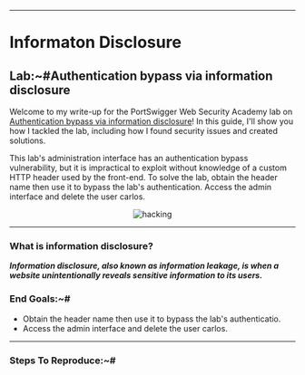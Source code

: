 ***
# Informaton Disclosure
## Lab:~#Authentication bypass via information disclosure

Welcome to my write-up for the PortSwigger Web Security Academy lab on [Authentication bypass via information disclosure](https://portswigger.net/web-security/information-disclosure/exploiting/lab-infoleak-authentication-bypass)! In this guide, I'll show you how I tackled the lab, including how I found security issues and created solutions.

This lab's administration interface has an authentication bypass vulnerability, but it is impractical to exploit without knowledge of a custom HTTP header used by the front-end.
To solve the lab, obtain the header name then use it to bypass the lab's authentication. Access the admin interface and delete the user carlos.

<p align="center">
  <img src="https://github.com/user-attachments/assets/9c928138-5ddb-41a1-b12c-24b51591f16a" alt="hacking" />
</p>

***
### What is information disclosure?
**_Information disclosure, also known as information leakage, is when a website unintentionally reveals sensitive information to its users._**

### End Goals:~#
- Obtain the header name then use it to bypass the lab's authenticatio.
- Access the admin interface and delete the user carlos.

***
### Steps To Reproduce:~#
